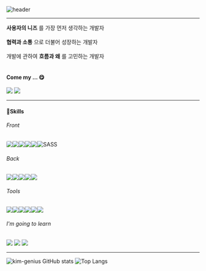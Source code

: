 ![header](https://capsule-render.vercel.app/api?type=Rounded&color=gradient&customColorList=0,2,2,5,30&height=300&section=header&text=KimYoungJae&desc=FrontEnd%20Developer&descAlignY=70&fontSize=50)

<hr/>
<strong>사용자의 니즈</strong> 를 가장 먼저 생각하는 개발자
<br/>
<br/>
<strong>협력과 소통</strong> 으로 더불어 성장하는 개발자
<br/>
<br/>
개발에 관하여 <strong>흐름과 왜</strong> 를 고민하는 개발자
<br/>
<br/>

#### Come my ... 😋 
  <a href='https://kim-genius.tistory.com/'> <img src="https://img.shields.io/badge/Tistory-FF6000?style=for-the-badge&logo=Tistory&logoColor=white"></a>  <a href='https://dolomite-dahlia-5ab.notion.site/Genius-Portfolio-e7b336034a654371bad218027eb11083?pvs=4' style='text-decoration:none'><img src="https://img.shields.io/badge/notion-000000?style=for-the-badge&logo=notion&logoColor=white"></a>

<hr>

<h4>🚀Skills</h4>

<h6>Front</h6>
<div style="display:flex">
    <img src="https://img.shields.io/badge/html5-E34F26?style=for-the-badge&logo=html5&logoColor=white" style="border-radius:3px;"> 
    <img src="https://img.shields.io/badge/css-1572B6?style=for-the-badge&logo=css3&logoColor=white"> 
    <img src="https://img.shields.io/badge/javascript-F7DF1E?style=for-the-badge&logo=javascript&logoColor=black"> 
    <img src="https://img.shields.io/badge/nunjucks-green?style=for-the-badge&logo=nunjucks&logoColor=black">
    <img src="https://img.shields.io/badge/react-61DAFB?style=for-the-badge&logo=react&logoColor=black"> 
    <img alt="SASS" src ="https://img.shields.io/badge/SASS-cc6699.svg?&style=for-the-badge&logo=Sass&logoColor=white"/>
</div>    


<h6>Back</h6>
<div style="display:flex">
    <img src="https://img.shields.io/badge/node.js-339933?style=for-the-badge&logo=Node.js&logoColor=white">
    <img src="https://img.shields.io/badge/express-000000?style=for-the-badge&logo=express&logoColor=white">
    <img src="https://img.shields.io/badge/mysql-4479A1?style=for-the-badge&logo=mysql&logoColor=white"> 
    <img src="https://img.shields.io/badge/mongoDB-47A248?style=for-the-badge&logo=MongoDB&logoColor=white">
    <img src="https://img.shields.io/badge/socket.io-010101?style=for-the-badge&logo=socket.io&logoColor=white">

</div>


<h6>Tools</h6>
<div style="display:flex">
    <img src="https://img.shields.io/badge/Figma-red?style=for-the-badge&logo=Figma&logoColor=white">
    <img src="https://img.shields.io/badge/Notion-white?style=for-the-badge&logo=Notion&logoColor=black">
    <img src="https://img.shields.io/badge/github-181717?style=for-the-badge&logo=github&logoColor=white">
    <img src="https://img.shields.io/badge/git-F05032?style=for-the-badge&logo=git&logoColor=white">
    <img src="https://img.shields.io/badge/fontawesome-339AF0?style=for-the-badge&logo=fontawesome&logoColor=white">
    <img src="https://img.shields.io/badge/Visual Studio Code-007ACC?style=for-the-badge&logo=Visual Studio Code&logoColor=white"/>
</div>

<h6>I'm going to learn</h6>
<div style="algin:center">
    <img src="https://img.shields.io/badge/Typescript-3178C6?style=for-the-badge&logo=Typescript&logoColor=white"/>
    <img src="https://img.shields.io/badge/React Native-61DAFB?style=for-the-badge&logo=React&logoColor=black"/>
    <img src="https://img.shields.io/badge/Next.js-000000?style=for-the-badge&logo=Next.js&logoColor=white"/>

</div>

<hr>

![kim-genius GitHub stats](https://github-readme-stats.vercel.app/api?username=kim-genius&show_icons=true&theme=transparent)
![Top Langs](https://github-readme-stats.vercel.app/api/top-langs/?username=kim-genius&layout=compact&theme=transparent&exclude_repo=kaggle_-)


<!--

Here are some ideas to get you started:

- 🔭 I’m currently working on ...
- 🌱 I’m currently learning ...
- 👯 I’m looking to collaborate on …
- 🤔 I’m looking for help with …
- 💬 Ask me about …
- 📫 How to reach me: …
- 😄 Pronouns: …
- ⚡ Fun fact: …
—>
